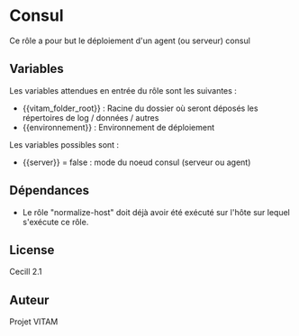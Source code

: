 Consul
======

Ce rôle a pour but le déploiement d'un agent (ou serveur) consul

Variables
-----------

Les variables attendues en entrée du rôle sont les suivantes :

* {{vitam_folder_root}} : Racine du dossier où seront déposés les répertoires de log / données / autres
* {{environnement}} : Environnement de déploiement

Les variables possibles sont :

* {{server}} = false : mode du noeud consul (serveur ou agent)


Dépendances
-----------

* Le rôle "normalize-host" doit déjà avoir été exécuté sur l'hôte sur lequel s'exécute ce rôle.


License
-------

Cecill 2.1

Auteur
------

Projet VITAM
